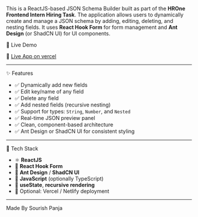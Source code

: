 
This is a ReactJS-based JSON Schema Builder built as part of the **HROne Frontend Intern Hiring Task**. The application allows users to dynamically create and manage a JSON schema by adding, editing, deleting, and nesting fields. It uses **React Hook Form** for form management and **Ant Design** (or ShadCN UI) for UI components.

 🚀 Live Demo

🔗 [Live App on vercel]([https://your-deployed-app-link.vercel.app])


---

 ✨ Features

- ✅ Dynamically add new fields
- ✅ Edit key/name of any field
- ✅ Delete any field
- ✅ Add nested fields (recursive nesting)
- ✅ Support for types: `String`, `Number`, and `Nested`
- ✅ Real-time JSON preview panel
- ✅ Clean, component-based architecture
- ✅ Ant Design or ShadCN UI for consistent styling

---

🧠 Tech Stack

- ⚛️ **ReactJS**
- 🎣 **React Hook Form**
- 💅 **Ant Design** / **ShadCN UI**
- 🧾 **JavaScript** (optionally TypeScript)
- 🔄 **useState**, **recursive rendering**
- 🧪 Optional: Vercel / Netlify deployment

---

Made By Sourish Panja


